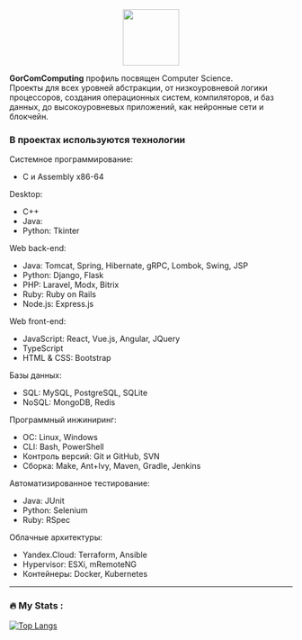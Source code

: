<div id="header" align="center">
  <img src="https://media.giphy.com/media/3ohc157IyQlpWtqbug/giphy.gif" width="100"/>
</div>


**GorComComputing** профиль посвящен Computer Science.  
Проекты для всех уровней абстракции, от низкоуровневой логики процессоров, создания операционных систем, компиляторов, и баз данных, до высокоуровневых приложений, как нейронные сети и блокчейн.


### В проектах используются технологии
Системное программирование:
- C и Assembly x86-64

Desktop:
- C++
- Java: 
- Python: Tkinter

Web back-end:
- Java: Tomcat, Spring, Hibernate, gRPC, Lombok, Swing, JSP
- Python: Django, Flask
- PHP: Laravel, Modx, Bitrix
- Ruby: Ruby on Rails
- Node.js: Express.js

Web front-end:
- JavaScript: React, Vue.js, Angular, JQuery
- TypeScript
- HTML & CSS: Bootstrap

Базы данных:
- SQL: MySQL, PostgreSQL, SQLite
- NoSQL: MongoDB, Redis 

Программный инжиниринг:
- ОС: Linux, Windows
- CLI: Bash, PowerShell
- Контроль версий: Git и GitHub, SVN
- Сборка: Make, Ant+Ivy, Maven, Gradle, Jenkins

Автоматизированное тестирование:
- Java: JUnit
- Python: Selenium
- Ruby: RSpec

Облачные архитектуры:
- Yandex.Cloud: Terraform, Ansible
- Hypervisor: ESXi, mRemoteNG
- Контейнеры: Docker, Kubernetes







---

### :fire: My Stats :
[![Top Langs](https://github-readme-stats.vercel.app/api/top-langs/?username=GorComComputing&layout=compact&theme=vision-friendly-dark)](https://github.com/anuraghazra/github-readme-stats)


